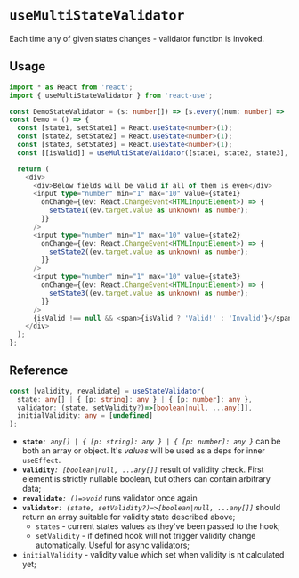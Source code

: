 # `useMultiStateValidator`

Each time any of given states changes - validator function is invoked.  

## Usage
```ts 
import * as React from 'react';
import { useMultiStateValidator } from 'react-use';

const DemoStateValidator = (s: number[]) => [s.every((num: number) => !(num % 2))] as [boolean];
const Demo = () => {
  const [state1, setState1] = React.useState<number>(1);
  const [state2, setState2] = React.useState<number>(1);
  const [state3, setState3] = React.useState<number>(1);
  const [[isValid]] = useMultiStateValidator([state1, state2, state3], DemoStateValidator);

  return (
    <div>
      <div>Below fields will be valid if all of them is even</div>
      <input type="number" min="1" max="10" value={state1}
        onChange={(ev: React.ChangeEvent<HTMLInputElement>) => {
          setState1((ev.target.value as unknown) as number);
        }}
      />
      <input type="number" min="1" max="10" value={state2}
        onChange={(ev: React.ChangeEvent<HTMLInputElement>) => {
          setState2((ev.target.value as unknown) as number);
        }}
      />
      <input type="number" min="1" max="10" value={state3}
        onChange={(ev: React.ChangeEvent<HTMLInputElement>) => {
          setState3((ev.target.value as unknown) as number);
        }}
      />
      {isValid !== null && <span>{isValid ? 'Valid!' : 'Invalid'}</span>}
    </div>
  );
};
```

## Reference
```ts 
const [validity, revalidate] = useStateValidator(
  state: any[] | { [p: string]: any } | { [p: number]: any },
  validator: (state, setValidity?)=>[boolean|null, ...any[]],
  initialValidity: any = [undefined]
);
```
- **`state`**_`: any[] | { [p: string]: any } | { [p: number]: any }`_ can be both an array or object. It's _values_ will be used as a deps for inner `useEffect`.
- **`validity`**_`: [boolean|null, ...any[]]`_ result of validity check. First element is strictly nullable boolean, but others can contain arbitrary data;
- **`revalidate`**_`: ()=>void`_ runs validator once again
- **`validator`**_`: (state, setValidity?)=>[boolean|null, ...any[]]`_ should return an array suitable for validity state described above;
    - `states` - current states values as they've been passed to the hook;
    - `setValidity` - if defined hook will not trigger validity change automatically. Useful for async validators;
- `initialValidity` - validity value which set when validity is nt calculated yet;
